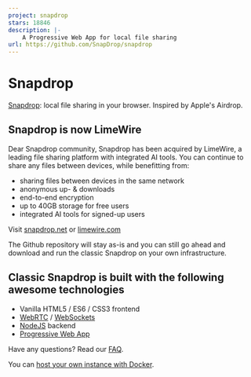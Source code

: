 ```yaml
---
project: snapdrop
stars: 18846
description: |-
    A Progressive Web App for local file sharing 
url: https://github.com/SnapDrop/snapdrop
---
```


# Snapdrop 

[Snapdrop](https://snapdrop.net): local file sharing in your browser. Inspired by Apple's Airdrop.

## Snapdrop is now LimeWire
Dear Snapdrop community,
Snapdrop has been acquired by LimeWire, a leading file sharing platform with integrated AI tools. You can continue to share any files between devices, while benefitting from:
* sharing files between devices in the same network
* anonymous up- & downloads
* end-to-end encryption
* up to 40GB storage for free users
* integrated AI tools for signed-up users

Visit [snapdrop.net](https://snapdrop.net) or [limewire.com](https://limewire.com)

The Github repository will stay as-is and you can still go ahead and download and run the classic Snapdrop on your own infrastructure.


##  Classic Snapdrop is built with the following awesome technologies
* Vanilla HTML5 / ES6 / CSS3 frontend
* [WebRTC](http://webrtc.org/) / [WebSockets](http://www.websocket.org/)
* [NodeJS](https://nodejs.org/en/) backend
* [Progressive Web App](https://wikipedia.org/wiki/Progressive_Web_App)


Have any questions? Read our [FAQ](/docs/faq.md).

You can [host your own instance with Docker](/docs/local-dev.md).

